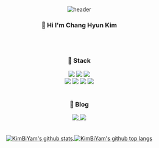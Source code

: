 <div align="center">
  
  ![header](https://capsule-render.vercel.app/api?type=waving&color=auto&height=200&section=header&text=KimBiYam&fontSize=48)
  

  <h3>🙋  Hi I'm Chang Hyun Kim</h3>
  
  <br>
  <br>
  <h3>📕 Stack</h3>
  <img src="https://img.shields.io/badge/-JavaScript-F7DF1E?style=flat-square&logo=javascript&logoColor=white" />
  <img src="https://img.shields.io/badge/-TypeScript-3178C6?style=flat-square&logo=typescript&logoColor=white" />
  <img src="https://img.shields.io/badge/-Dart-0175C2?style=flat-square&logo=dart&logoColor=white" />
  <br>
  <img src="https://img.shields.io/badge/-Flutter-02569B?style=flat-square&logo=flutter&logoColor=white" />
  <img src="https://img.shields.io/badge/-Express-000000?style=flat-square&logo=express&logoColor=white" />
  <img src="https://img.shields.io/badge/-NestJs-E0234E?style=flat-square&logo=nestjs&logoColor=white" />
  <img src="https://img.shields.io/badge/-React-61DAFB?style=flat-square&logo=react&logoColor=white" />
  
  <br>
  <br>
  
  <h3>📝 Blog</h3>
  <a href="https://blog.naver.com/hot9998">
    <img src="https://img.shields.io/badge/Blog-03C75A?style=flat-square&logo=naver&logoColor=white&link=https://blog.naver.com/hot9998"/>
  </a>
  <a href="https://velog.io/@kimbiyam">
    <img src="https://img.shields.io/badge/velog-11B48A?style=flat-square&logo=Vimeo&logoColor=white&link=https://velog.io/@kimbiyam"/>
  </a>

  <br>
  <br>
  <br>

  <a href="https://github.com/anuraghazra/github-readme-stats">
    <img align="center" src="https://github-readme-stats.vercel.app/api?username=KimBiYam&count_private=true&show_icons=true" alt="KimBiYam's github stats" />
  </a>
  <a href="https://github.com/anuraghazra/github-readme-stats">
    <img align="center" src="https://github-readme-stats.anuraghazra1.vercel.app/api/top-langs/?username=KimBiYam&layout=compact" alt="KimBiYam's github top langs" />
  </a>  
  
</div>
